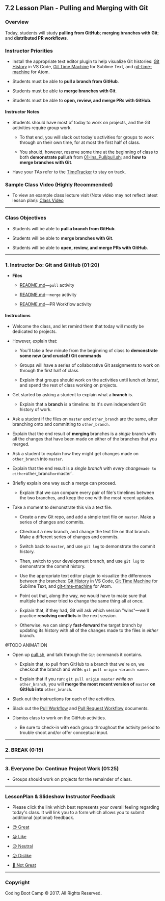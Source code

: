 ## 7.2 Lesson Plan - Pulling and Merging with Git

### Overview

Today, students will study **pulling from GitHub**; **merging branches with Git**; and **distributed PR workflows**.

### Instructor Priorities

* Install the appropriate text editor plugin to help visualize Git histories: [Git History](https://github.com/DonJayamanne/gitHistoryVSCode) in VS Code, [Git Time Machine](https://github.com/pidu/git-timemachine) for Sublime Text, and [git-time-machine](https://atom.io/packages/git-time-machine) for Atom.

* Students must be able to **pull a branch from GitHub**.

* Students must be able to **merge branches with Git**.

* Students must be able to **open, review, and merge PRs with GitHub**.

#### Instructor Notes

* Students should have most of today to work on projects, and the Git activities require group work.

  * To that end, you will slack out today's activities for groups to work through on their own time, for at most the first half of class.

  * You should, however, reserve some time at the beginning of class to both **demonstrate pull.sh** from [01-Ins_Pull/pull.sh](Activities/01-Ins_Pull/Solved/pull.sh); and **how to merge branches with Git**.

* Have your TAs refer to the [TimeTracker](TimeTracker.xlsx) to stay on track.

### Sample Class Video (Highly Recommended)

* To view an example class lecture visit (Note video may not reflect latest lesson plan): [Class Video](https://codingbootcamp.hosted.panopto.com/Panopto/Pages/Viewer.aspx?id=e5096f79-710a-427b-accd-a8630029451d)

- - -

### Class Objectives

* Students will be able to **pull a branch from GitHub**.

* Students will be able to **merge branches with Git**.

* Students will be able to **open, review, and merge PRs with GitHub**.

- - -

### 1. Instructor Do: Git and GitHub (01:20)

* **Files**

  * [README.md](Activities/02-Stu_Pull/README.md)—`pull` activity

  * [README.md](Activities/03-Evr_Merge/README.md)—`merge` activity

  * [README.md](Activities/04-Evr_Pull_Requests/README.md)—PR Workflow activity

#### Instructions

* Welcome the class, and let remind them that today will mostly be dedicated to projects.

* However, explain that:

  * You'll take a few minute from the beginning of class to **demonstrate some new (and crucial!) Git commands**

  * Groups will have a series of collaborative Git assignments to work on through the first half of class.

  * Explain that groups should work on the activities until lunch _at latest_, and spend the rest of class working on projects.

* Get started by asking a student to explain what a **branch** is.

  * Explain that a **branch** is a timeline: Its it's own independent Git history of work.

* Ask a student if the files on `master` and `other_branch` are the same, after branching onto and committing to `other_branch`.

* Explain that the end result of **merging** branches is a _single_ branch with all the changes that have been made on either of the branches that you merged.

* Ask a student to explain how they might get changes made on `other_branch` into `master`.

* Explain that the end result is a _single branch_ with _every change_`made to either`other_branch`or`master\`.

* Briefly explain one way such a merge can proceed.

  * Explain that we can compare every pair  of file's timelines between the two branches, and keep the one with the most recent updates.

* Take a moment to demonstrate this via a text file.

  * Create a new Git repo, and add a simple text file on `master`. Make a series of changes and commits.

  * Checkout a new branch, and change the text file on that branch. Make a different series of changes and commits.

  * Switch back to `master`, and use `git log` to demonstrate the commit history.

  * Then, switch to your development branch, and use `git log` to demonstrate the commit history.

  * Use the appropriate text editor plugin to visualize the differences between the branches: [Git History](https://github.com/DonJayamanne/gitHistoryVSCode) in VS Code, [Git Time Machine](https://github.com/pidu/git-timemachine) for Sublime Text, and [git-time-machine](https://atom.io/packages/git-time-machine) for Atom.

  * Point out that, along the way, we would have to make sure that multiple had never tried to change the same thing all at once.

  * Explain that, if they had, Git will ask which version "wins"—we'll practice **resolving conflicts** in the next session.

  * Otherwise, we can simply **fast-forward** the target branch by updating its history with all of the changes made to the files in _either_ branch.

@TODO ANIMATION

* Open up [pull.sh](Activities/01-Ins_Pull/Solved/pull.sh), and talk through the `Git` commands it contains.

  * Explain that, to pull from GitHub to a branch that we're on, we checkout the branch and write: `git pull origin <branch name>`.

  * Explain that if you run: `git pull origin master` _while on_ `other_branch`, you will **merge the most recent version of** `master` **on GitHub into** `other_branch`.

* Slack out the instructions for each of the activities.

* Slack out the [Pull Workflow](Supplemental/PullWorkflow.md) and [Pull Request Workflow](Supplemental/PullRequestWorkflow.md) documents.

* Dismiss class to work on the GitHub activities.

  * Be sure to check-in with each group throughout the activity period to trouble shoot and/or offer conceptual input.

- - -

### 2. BREAK (0:15)

- - -

### 3. Everyone Do: Continue Project Work (01:25)

* Groups should work on projects for the remainder of class.

- - -

### LessonPlan & Slideshow Instructor Feedback

* Please click the link which best represents your overall feeling regarding today's class. It will link you to a form which allows you to submit additional (optional) feedback.

* [:heart_eyes: Great](https://www.surveygizmo.com/s3/4381674/DataViz-Instructor-Feedback?section=project-1-day-2&lp_useful=great)

* [:grinning: Like](https://www.surveygizmo.com/s3/4381674/DataViz-Instructor-Feedback?section=project-1-day-2&lp_useful=like)

* [:neutral_face: Neutral](https://www.surveygizmo.com/s3/4381674/DataViz-Instructor-Feedback?section=project-1-day-2&lp_useful=neutral)

* [:confounded: Dislike](https://www.surveygizmo.com/s3/4381674/DataViz-Instructor-Feedback?section=project-1-day-2&lp_useful=dislike)

* [:triumph: Not Great](https://www.surveygizmo.com/s3/4381674/DataViz-Instructor-Feedback?section=project-1-day-2&lp_useful=not%great)

- - -

### Copyright

Coding Boot Camp © 2017. All Rights Reserved.
